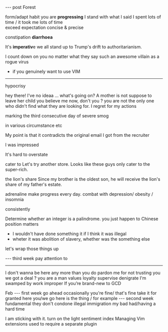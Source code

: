 

--- post Forest

form/adapt habit
you are **progressing**
I stand with what I said
I spent lots of time / it took me lots of time  
exceed expectation
concise & precise 

constipation 
**diarrhoea** 

It's **imperativ**e we all stand up to Trump's drift to authoritarianism.

I count down on you no matter what they say 
such an awesome villain 
as a rogue virus 
* if you genuinely want to use VIM

----

hypocrisy

hey there! 
I've no ideaa ... 
what's going on? 
A mother is not suppose to leave her child 
you believe me now, don't you ? 
you are not the only one who didn't find what they are looking for. 
I regret for my actions 


marking the third consecutive day of severe smog

in various circumstance
etc

My point is that it contradicts the original email I got from the recruiter

I was impressed

It's hard to overstate 

cater to
Let's try another store. Looks like these guys only cater to the super-rich.

the lion's share
Since my brother is the oldest son, he will receive the lion's share of my father's estate.

adrenaline
make progress every day. 
combat with depression/ obesity / insomnia  

consistently

Determine whether an integer is a palindrome.
you just happen to Chinese 
position matters 

* I wouldn't have done something it if I think it was illegal
* wheter it was abolition of slavery, whether was the something else

let's wrap those things up 

--- third week 
pay attention to


---  
I don't wanna be here any more than you do 
pardon me for not trusting you 
we got a deal ? 
you are a man values loyalty
supervise
denigrate
I'm swamped by work
improper 
If you’re brand-new to GCD

Feb
--- first week 
go ahead 
occasionally
you're fine/ that's fine 
take it for granted 
here you/we go
here is the thing / for example 
--- second week 
fundamental 
they don't condone illegal immigration 
my bad 
had/having a hard time 

I am sticking with it. 
turn on the light 
sentiment index 
Managing Vim extensions used to require a separate plugin
